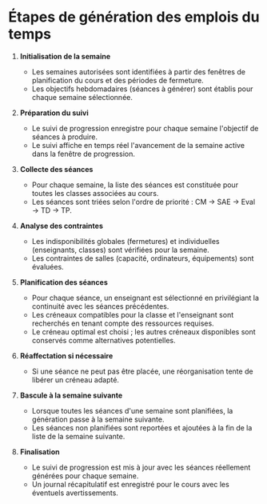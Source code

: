 # Étapes de génération des emplois du temps

1. **Initialisation de la semaine**
   - Les semaines autorisées sont identifiées à partir des fenêtres de planification du cours et des périodes de fermeture.
   - Les objectifs hebdomadaires (séances à générer) sont établis pour chaque semaine sélectionnée.

2. **Préparation du suivi**
   - Le suivi de progression enregistre pour chaque semaine l'objectif de séances à produire.
   - Le suivi affiche en temps réel l'avancement de la semaine active dans la fenêtre de progression.

3. **Collecte des séances**
   - Pour chaque semaine, la liste des séances est constituée pour toutes les classes associées au cours.
   - Les séances sont triées selon l'ordre de priorité : CM → SAE → Eval → TD → TP.

4. **Analyse des contraintes**
   - Les indisponibilités globales (fermetures) et individuelles (enseignants, classes) sont vérifiées pour la semaine.
   - Les contraintes de salles (capacité, ordinateurs, équipements) sont évaluées.

5. **Planification des séances**
   - Pour chaque séance, un enseignant est sélectionné en privilégiant la continuité avec les séances précédentes.
   - Les créneaux compatibles pour la classe et l'enseignant sont recherchés en tenant compte des ressources requises.
   - Le créneau optimal est choisi ; les autres créneaux disponibles sont conservés comme alternatives potentielles.

6. **Réaffectation si nécessaire**
   - Si une séance ne peut pas être placée, une réorganisation tente de libérer un créneau adapté.

7. **Bascule à la semaine suivante**
   - Lorsque toutes les séances d'une semaine sont planifiées, la génération passe à la semaine suivante.
   - Les séances non planifiées sont reportées et ajoutées à la fin de la liste de la semaine suivante.

8. **Finalisation**
   - Le suivi de progression est mis à jour avec les séances réellement générées pour chaque semaine.
   - Un journal récapitulatif est enregistré pour le cours avec les éventuels avertissements.
